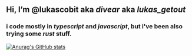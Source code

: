 ## Hi, I’m @lukascobit aka *divear* aka *lukas_getout*

### i code mostly in *typescript* and *javascript*, but i've been also trying some *rust* stuff. 

[![Anurag's GitHub stats](https://github-readme-stats.vercel.app/api?username=lukascobita&show_icons=true&theme=radical)](https://github.com/anuraghazra/github-readme-stats)
